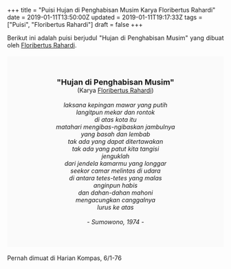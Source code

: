 +++
title = "Puisi Hujan di Penghabisan Musim Karya Floribertus Rahardi"
date = 2019-01-11T13:50:00Z
updated = 2019-01-11T19:17:33Z
tags = ["Puisi", "Floribertus Rahardi"]
draft = false
+++

<div dir="ltr" style="text-align: left;" trbidi="on"><div style="text-align: justify;">Berikut ini adalah puisi berjudul "Hujan di Penghabisan Musim" yang dibuat oleh <a href="https://ensiklopedia.kemdikbud.go.id/sastra/artikel/F_Rahardi" target="_blank">Floribertus Rahardi</a>.</div><br /><div style="background: #FAFAFA; font-size: 14px; height: auto; margin: 0 auto; padding: 50px; text-align: center; width: auto;"><span style="font-size: 18px;"><b>"Hujan di Penghabisan Musim"</b></span><br />(Karya <a href="https://www.sekata.web.id/tags/floribertus-rahardi" target="_blank">Floribertus Rahardi</a>)<br /><br /><i>laksana kepingan mawar yang putih<br />langitpun mekar dan rontok<br />di atas kota itu<br />matahari mengibas-ngibaskan jambulnya<br />yang basah dan lembab<br />tak ada yang dapat ditertawakan<br />tak ada yang patut kita tangisi<br />jenguklah<br />dari jendela kamarmu yang longgar<br />seekor camar melintas di udara<br />di antara tetes-tetes yang malas<br />anginpun habis<br />dan dahan-dahan mahoni<br />mengacungkan canggalnya<br />lurus ke atas<br /><br />- Sumowono, 1974 -</i> </div><br />Pernah dimuat di Harian Kompas, 6/1-76</div>

